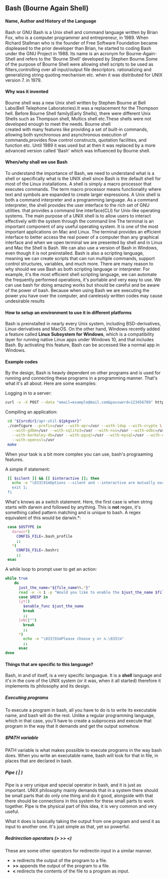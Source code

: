 ## Bash (Bourne Again Shell)

#### Name, Author and History of the Language
   Bash or GNU Bash is a Unix shell and command language written by Brian Fox, who is a computer programmer 
and entrepreneur, in 1989.  When Richard Stallman who is the founder of Free Software Foundation became 
displeased to the prior developer than Brian, he started to coding Bash under the GNU Project in 1988. Its name is
an acronym for Bourne-Again-Shell and refers to the 'Bourne Shell' developed by Stephen Bourne.Some of the purpose
of Bourne Shell were allowing shell scripts to be used as filters,controlling over all input/output file descriptors.
rationalizing and generalizing string quoting mechanism etc. when it was distributed for UNIX version 7. in 1979.
 
 
#### Why was it invented
   Bourne shell was a new Unix shell written by Stephen Bourne at Bell Labs(Bell Telephone Laboratories).It was 
a replacement for the Thompson hell. Before Bourne Shell family(Early Shells), there were different Unix Shells 
such as Thompson shell, Multics shell etc.These shells were not developed enough to meet the needs. Bourne shell  
created with many features like providing a set of built-in commands, allowing both synchronous and asynchronous
execution of commands,provides flow control constructs, quotation facilities, and function etc. Until 1989 it was
used but at then it was replaced by a more advanced version called 'Bash' which was influenced by Bourne shell.
   
   
#### When/why shall we use Bash
   To understand the importance of Bash, we need to understand what is a shell or specifically  what is the 
UNIX shell since Bash is the default shell for most of the Linux installations.
   A shell is simply a macro processor that executes commands. The term macro processor means functionality 
where text and symbols are expanded to create larger expressions.
   A Unix shell is both a command interpreter and a programming language. As a command interpreter, the shell
provides the user interface to the rich set of GNU utilities. that provides a command line interface(CLI) for 
Unix-like operating systems. The main purpose of a UNIX shell is to allow users to interact effectively with 
the system through the command line 
   The terminal is an important component of any useful operating system. It is one of the most important applications
on Mac and Linux. The terminal provides an efficient interface to better access the real power of a computer than 
any graphical interface and when we open terminal we are presented by shell and in Linux and Mac the Shell is 
Bash. We can also use a version of Bash in Windows, even though it is not preinstalled.
   Bash is also a scripting language, meaning we can create scripts that can run multiple commands, support control 
structures, variables, and much more.
   There are many reason to why should we use Bash as both scripting language or interpreter. For example, it's the 
most efficient shell scripting language, we can automate the frequently performed operations, it's portable and
very easy to use. We can use bash for doing amazing works but should be careful and be aware of the power of bash. 
Because when using Bash we are executing the power you have over the computer, and carelessly written codes may 
cause undesirable results


#### How to setup an environment to use it in different platforms
Bash is preinstalled in nearly every Unix system, including BSD-derivatives,
Linux-derivatives and MacOS. On the other hand, Windows recently added a feature
called **Linux Subsystem for Windows**, which is a compatibility layer for running
native Linux apps under Windows 10, and that includes Bash. By activating this
feature, Bash can be accessed like a normal app in Windows.

#### Example codes
By the design, Bash is heavly dependent on other programs and is used for
running and connecting these programs in a programming manner. That's what it's
all about. Here are some examples:

Logging in to a server:
```bash
curl -v -X POST --data "email=example@mail.com&password=123456789" http://exampleserver.com/rest/login
```

Compiling an application:
```bash
 cd "${srcdir}/apr-util-${pkgver}"
 ./configure --prefix=/usr --with-apr=/usr --with-ldap --with-crypto \
   --with-gdbm=/usr --with-sqlite3=/usr --with-nss=/usr --with-odbc=/usr \
   --with-berkeley-db=/usr --with-pgsql=/usr --with-mysql=/usr --with-oracle=/usr \
   --with-openssl=/usr
 make
```

When your task is a bit more complex you can use, bash's prograaming features.

A simple if statement:
```bash
 [[ $silent ]] && [[ $interactive ]]; then
   echo -e "\033[91mOptions --silent and --interactive are mutually exclusive. Please choose one or the other.\033
   exit 1;
 fi
```

What's knows as a switch statement. Here, the first case is when string starts with darwin 
and followed by anything. This is **not** regex, it's something called pattern matching
and is unique to bash. A regex equivalent of this would be darwin.*:
```bash
 case $OSTYPE in
   darwin*)
     CONFIG_FILE=.bash_profile
     ;;
   *)
     CONFIG_FILE=.bashrc
     ;;
 esac
```

A while loop to prompt user to get an action:

```bash
while true
    do
      just_the_name="${file_name%%.*}"
      read -e -n 1 -p "Would you like to enable the $just_the_name $file_type? [y/N] " RESP
      case $RESP in
      [yY])
        $enable_func $just_the_name
        break
        ;;
      [nN]|"")
        break
        ;;
      *)
        echo -e "\033[91mPlease choose y or n.\033[m"
        ;;
      esac
done
```

#### Things that are specific to this language?
Bash, in and of itself, is a very specific languague. It is a **shell** language and
it's in the core of the UNIX system (or it was, when it all started) therefore it implements
its philosophy and its design.

##### Executing programs
To execute a program in bash, all you have to do is to write its executable name, and bash
will do the rest. Unlike a regular programming language, which in that case, you'll have to
create a subprocess and execute that program in the way that it demands and get the output somehow.

##### $PATH variable
PATH variable is what makes possiible to execute programs in the way bash does. When you write an
executable name, bash will look for that in file, in places that are declared in bash.

##### Pipe ( | )
Pipe is a very unique and special operator in bash, and it is just as important. UNIX philosophy mainly
demands that in a system there should be small parts that do only one thing and do it good, alongside with that
there should be connections in this system for these small parts to work together. Pipe is the physical 
part of this idea, it is very common and very useful.

What it does is basically taking the output from one program and send it as input to another one. It's just
simple as that, yet so powerful.

##### Redrirection operators (> >> <)
These are some other operators for redirectin input in a similar manner.

- **>** redirects the output of the program to a file.
- **>>** appends the output of the program to a file.
- **<** redirects the contents of the file to a program as input.
